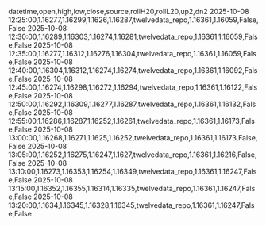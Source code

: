 datetime,open,high,low,close,source,rollH20,rollL20,up2,dn2
2025-10-08 12:25:00,1.16277,1.16299,1.1626,1.16287,twelvedata_repo,1.16361,1.16059,False,False
2025-10-08 12:30:00,1.16289,1.16303,1.16274,1.16281,twelvedata_repo,1.16361,1.16059,False,False
2025-10-08 12:35:00,1.16277,1.16312,1.16276,1.16304,twelvedata_repo,1.16361,1.16059,False,False
2025-10-08 12:40:00,1.16304,1.16312,1.16274,1.16274,twelvedata_repo,1.16361,1.16092,False,False
2025-10-08 12:45:00,1.16274,1.16298,1.16272,1.16294,twelvedata_repo,1.16361,1.16122,False,False
2025-10-08 12:50:00,1.16292,1.16309,1.16277,1.16287,twelvedata_repo,1.16361,1.16132,False,False
2025-10-08 12:55:00,1.16286,1.16287,1.16252,1.16261,twelvedata_repo,1.16361,1.16173,False,False
2025-10-08 13:00:00,1.16268,1.16271,1.1625,1.16252,twelvedata_repo,1.16361,1.16173,False,False
2025-10-08 13:05:00,1.16252,1.16275,1.16247,1.1627,twelvedata_repo,1.16361,1.16216,False,False
2025-10-08 13:10:00,1.16273,1.16353,1.16254,1.16349,twelvedata_repo,1.16361,1.16247,False,False
2025-10-08 13:15:00,1.16352,1.16355,1.16314,1.16335,twelvedata_repo,1.16361,1.16247,False,False
2025-10-08 13:20:00,1.1634,1.16345,1.16328,1.16345,twelvedata_repo,1.16361,1.16247,False,False
